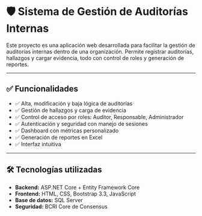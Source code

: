 # 🛡️ Sistema de Gestión de Auditorías Internas

Este proyecto es una aplicación web desarrollada para facilitar la gestión de auditorías internas dentro de una organización. Permite registrar auditorías, hallazgos y cargar evidencia, todo con control de roles y generación de reportes.

---

## ✅ Funcionalidades

- ✅ Alta, modificación y baja lógica de auditorías
- ✅ Gestión de hallazgos y carga de evidencia
- ✅ Control de acceso por roles: Auditor, Responsable, Administrador
- ✅ Autenticación y seguridad con manejo de sesiones
- ✅ Dashboard con métricas personalizado
- ✅ Generación de reportes en Excel
- ✅ Interfaz intuitiva

---

## 🛠️ Tecnologías utilizadas

- **Backend:** ASP.NET Core + Entity Framework Core
- **Frontend:** HTML, CSS, Bootstrap 3.3, JavaScript
- **Base de datos:** SQL Server
- **Seguridad:** BCRI Core de Consensus
